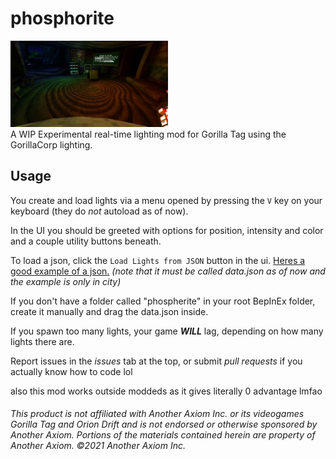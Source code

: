 # phosphorite
<div align="left">
 <img src="https://github.com/BrokenSt0ne/phosphorite/blob/main/preview.png?raw=true" width=50% height=40%</img><br>
</div>
A WIP Experimental real-time lighting mod for Gorilla Tag using the GorillaCorp lighting.

## Usage
You create and load lights via a menu opened by pressing the `V` key on your keyboard (they do *not* autoload as of now).

In the UI you should be greeted with options for position, intensity and color and a couple utility buttons beneath.

To load a json, click the `Load Lights from JSON` button in the ui. [Heres a good example of a json.](https://github.com/BrokenSt0ne/phosphorite/blob/main/data.json) *(note that it must be called data.json as of now and the example is only in city)*

If you don't have a folder called "phospherite" in your root BepInEx folder, create it manually and drag the data.json inside.

If you spawn too many lights, your game ***WILL*** lag, depending on how many lights there are.

Report issues in the *issues* tab at the top, or submit *pull requests* if you actually know how to code lol

also this mod works outside moddeds as it gives literally 0 advantage lmfao

###### *This product is not affiliated with Another Axiom Inc. or its videogames Gorilla Tag and Orion Drift and is not endorsed or otherwise sponsored by Another Axiom. Portions of the materials contained herein are property of Another Axiom. ©2021 Another Axiom Inc.*
